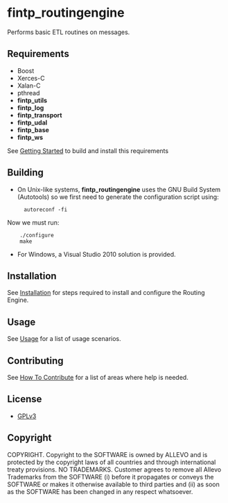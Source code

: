 fintp_routingengine
===================

Performs basic ETL routines on messages.

Requirements
------------
- Boost
- Xerces-C
- Xalan-C
- pthread
- **fintp_utils**
- **fintp_log**
- **fintp_transport**
- **fintp_udal**
- **fintp_base**
- **fintp_ws**

See [Getting Started](http://www.fintp.org/getting-started/) to build and install this requirements

Building
-----
- On Unix-like systems, **fintp_routingengine** uses the GNU Build System (Autotools) so we first need to generate the configuration script using:


        autoreconf -fi
Now we must run:

        ./configure
        make

- For Windows, a Visual Studio 2010 solution is provided.

Installation
-----
See [Installation](https://github.com/FinTP/fintp_routingengine/wiki/Installation) for steps required to install and configure the Routing Engine.

Usage
-----
See [Usage](https://github.com/FinTP/fintp_routingengine/wiki/Usage) for a list of usage scenarios.

Contributing
-----
See [How To Contribute](http://www.fintp.org/how-to-contribute) for a list of areas where help is needed.

License
-------
- [GPLv3](http://www.gnu.org/licenses/gpl-3.0.html)

Copyright
-------
COPYRIGHT.  Copyright to the SOFTWARE is owned by ALLEVO and is protected by the copyright laws of all countries and through international treaty provisions. 
NO TRADEMARKS.  Customer agrees to remove all Allevo Trademarks from the SOFTWARE (i) before it propagates or conveys the SOFTWARE or makes it otherwise available to third parties and (ii) as soon as the SOFTWARE has been changed in any respect whatsoever. 
